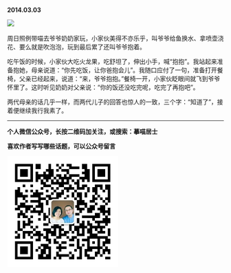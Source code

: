 **2014.03.03**

![](http://upload-images.jianshu.io/upload_images/51001-bbfb903e16f10b15.jpg?imageMogr2/auto-orient/strip%7CimageView2/2/w/1240)

周日照例带喵去爷爷奶奶家玩，小家伙美得不亦乐乎，叫爷爷给鱼换水、拿喷壶浇花、要么就是吹泡泡，玩到最后累了还叫爷爷抱着。

吃午饭的时候，小家伙大吃火龙果，吃舒坦了，伸出小手，喊“抱抱”。我站起来准备抱她，母亲说道：“你先吃饭，让你爸抱会儿”。我随口应付了一句，准备打开餐椅，父亲已经起来，说道：“来，爷爷抱抱。”餐椅一开，小家伙眨眼间就飞到爷爷怀里了。这时听见奶奶对父亲说：“你的饭还没吃完呢，吃完了再抱吧”。

两代母亲的话几乎一样，而两代儿子的回答也惊人的一致，三个字：“知道了”，接着便继续我行我素了。

***


**个人微信公众号，长按二维码加关注，或搜索：摹喵居士**

**喜欢作者写写哪些话题，可以公众号留言**

![](https://github.com/jiluofu/jiluofu.github.com/raw/master/momiaojushi/static/qrcode.jpg)
